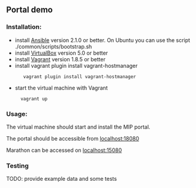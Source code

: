 ## Portal demo

### Installation:

* install [Ansible](https://www.ansible.com/) version 2.1.0 or better. On Ubuntu you can use the script ./common/scripts/bootstrap.sh
* install [VirtualBox](https://www.virtualbox.org/) version 5.0 or better
* install [Vagrant](https://www.vagrantup.com/) version 1.8.5 or better
* install vagrant plugin install vagrant-hostmanager
  ```
     vagrant plugin install vagrant-hostmanager
  ```
* start the virtual machine with Vagrant
  ```
    vagrant up
  ```

### Usage:

The virtual machine should start and install the MIP portal.

The portal should be accessible from [localhost:18080](http://localhost:18080)

Marathon can be accessed on [localhost:15080](http://localhost:15080)

### Testing

TODO: provide example data and some tests
